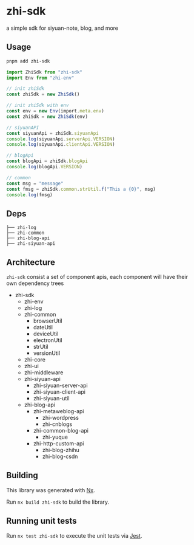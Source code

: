 # zhi-sdk

a simple sdk for siyuan-note, blog, and more

## Usage

```bash
pnpm add zhi-sdk
```

```ts
import ZhiSdk from "zhi-sdk"
import Env from "zhi-env"

// init zhiSdk
const zhiSdk = new ZhiSdk()

// init zhiSdk with env
const env = new Env(import.meta.env)
const zhiSdk = new ZhiSdk(env)

// siyuanAPI
const siyuanApi = zhiSdk.siyuanApi
console.log(siyuanApi.serverApi.VERSION)
console.log(siyuanApi.clientApi.VERSION)

// blogApi
const blogApi = zhiSdk.blogApi
console.log(blogApi.VERSION)

// common
const msg = "message"
const fmsg = zhiSdk.common.strUtil.f("This a {0}", msg)
console.log(fmsg)
```

## Deps

```
├── zhi-log
├── zhi-common
├── zhi-blog-api
├── zhi-siyuan-api
```

## Architecture

`zhi-sdk` consist a set of component apis, each component will have their own dependency trees

- zhi-sdk
  - zhi-env
  - zhi-log
  - zhi-common
    - browserUtil
    - dateUtil
    - deviceUtil
    - electronUtil
    - strUtil
    - versionUtil
  - zhi-core
  - zhi-ui
  - zhi-middleware
  - zhi-siyuan-api
    - zhi-siyuan-server-api
    - zhi-siyuan-client-api
    - zhi-siyuan-util
  - zhi-blog-api
    - zhi-metaweblog-api
      - zhi-wordpress
      - zhi-cnblogs
    - zhi-common-blog-api
      - zhi-yuque
    - zhi-http-custom-api
      - zhi-blog-zhihu
      - zhi-blog-csdn

## Building

This library was generated with [Nx](https://nx.dev).

Run `nx build zhi-sdk` to build the library.

## Running unit tests

Run `nx test zhi-sdk` to execute the unit tests via [Jest](https://jestjs.io).
